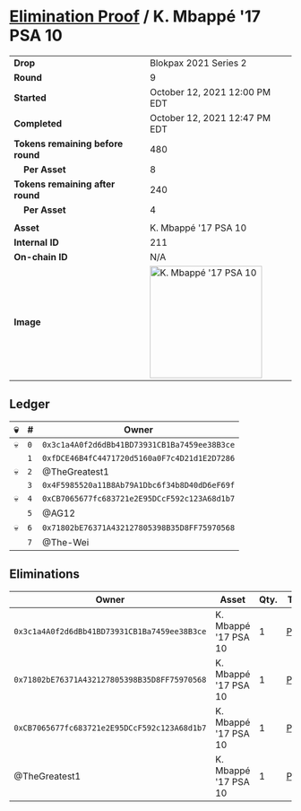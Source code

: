 # [Elimination Proof](./readme.md) / K. Mbappé &#039;17 PSA 10

|||
|---|---|
| **Drop** | Blokpax 2021 Series 2 |
| **Round** | 9 |
| **Started** | October 12, 2021 12:00 PM EDT |
| **Completed** | October 12, 2021 12:47 PM EDT |
| **Tokens remaining before round** | 480 |
| **&nbsp;&nbsp;&nbsp;&nbsp;Per Asset** | 8 |
| **Tokens remaining after round** | 240 |
| **&nbsp;&nbsp;&nbsp;&nbsp;Per Asset** | 4 |
| | |
| **Asset** | K. Mbappé &#039;17 PSA 10 |
| **Internal ID** | 211 |
| **On-chain ID** | N/A |
| **Image** | <img src="https://tcdn.blokpax.com/9484ebfa-6388-46b1-b3d6-805e855564d5/e76f7e508d6b2ae37a74b7239c4bc0ac18a662321f83ceb683dbfb29044c351a.jpg" height="200" alt="K. Mbappé &#039;17 PSA 10" /> |

## Ledger

| 💀 | # | Owner |
| --- | --- | --- |
| 💀 | `0` | `0x3c1a4A0f2d6dBb41BD73931CB1Ba7459ee38B3ce` |
|  | `1` | `0xfDCE46B4fC4471720d5160a0F7c4D21d1E2D7286` |
| 💀 | `2` | @TheGreatest1 |
|  | `3` | `0x4F5985520a11B8Ab79A1Dbc6f34b8D40dD6eF69f` |
| 💀 | `4` | `0xCB7065677fc683721e2E95DCcF592c123A68d1b7` |
|  | `5` | @AG12 |
| 💀 | `6` | `0x71802bE76371A432127805398B35D8FF75970568` |
|  | `7` | @The-Wei |


## Eliminations

| Owner | Asset | Qty. | Transaction |
| --- | --- | --- | --- |
| `0x3c1a4A0f2d6dBb41BD73931CB1Ba7459ee38B3ce` | K. Mbappé '17 PSA 10 | 1 | [Polygonscan](https://polygonscan.com/tx/0x06fd76360955afebff92d920d2bce7be86089f28c91d6d220c3e9086d54133f1) |
| `0x71802bE76371A432127805398B35D8FF75970568` | K. Mbappé '17 PSA 10 | 1 | [Polygonscan](https://polygonscan.com/tx/0x27710ca68d1f9e2cc62032fc6acf2653f3c5be0cf452523d6ee64a44f200df9c) |
| `0xCB7065677fc683721e2E95DCcF592c123A68d1b7` | K. Mbappé '17 PSA 10 | 1 | [Polygonscan](https://polygonscan.com/tx/0x7a7ca33c16fe97d8fc1cf80c070ce3a59851b20f49338bec95f350ef77c87c2a) |
| @TheGreatest1 | K. Mbappé '17 PSA 10 | 1 | [Polygonscan](https://polygonscan.com/tx/0x86ba4fbcbf6f643e61c7b5648cb3ecf5d9ec9fd82c13018a2e10d8f3687ed2c7) |
